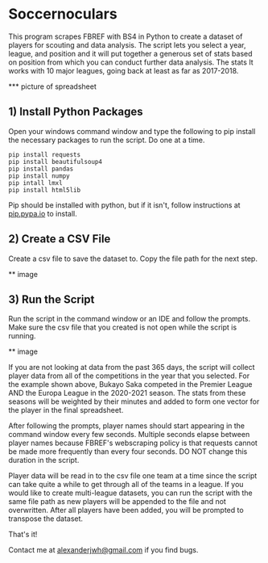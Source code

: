 # Soccernoculars
This program scrapes FBREF with BS4 in Python to create a dataset of players for scouting and data analysis.
The script lets you select a year, league, and position and it will put together a generous set of stats based on position from which you can conduct further data analysis.
The stats 
It works with 10 major leagues, going back at least as far as 2017-2018.

*** picture of spreadsheet

## 1) Install Python Packages
Open your windows command window and type the following to pip install the necessary packages to run the script. Do one at a time.

```
pip install requests
pip install beautifulsoup4
pip install pandas
pip install numpy
pip intall lmxl
pip install html5lib
```
Pip should be installed with python, but if it isn't, follow instructions at [pip.pypa.io](https://pip.pypa.io/en/stable/installation/) to install.

## 2) Create a CSV File
Create a csv file to save the dataset to. Copy the file path for the next step.

** image 

## 3) Run the Script
Run the script in the command window or an IDE and follow the prompts. Make sure the csv file that you created is not open while the script is running.

** image

If you are not looking at data from the past 365 days, the script will collect player data from all of the competitions in the year that you selected. For the example shown above, Bukayo Saka competed in the Premier League AND the Europa League in the 2020-2021 season. The stats from these seasons will be weighted by their minutes and added to form one vector for the player in the final spreadsheet.

After following the prompts, player names should start appearing in the command window every few seconds. Multiple seconds elapse between player names because FBREF's webscraping policy is that requests cannot be made more frequently than every four seconds. DO NOT change this duration in the script.

Player data will be read in to the csv file one team at a time since the script can take quite a while to get through all of the teams in a league. If you would like to create multi-league datasets, you can run the script with the same file path as new players will be appended to the file and not overwritten. 
After all players have been added, you will be prompted to transpose the dataset.

That's it!

Contact me at alexanderjwh@gmail.com if you find bugs.
